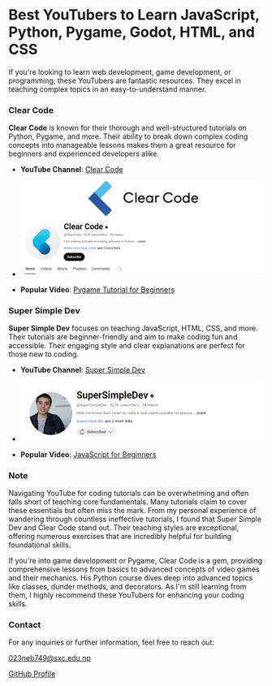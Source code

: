 # Best YouTubers to Learn JavaScript, Python, Pygame, Godot, HTML, and CSS 

If you're looking to learn web development, game development, or programming, these YouTubers are fantastic resources. They excel in teaching complex topics in an easy-to-understand manner.

### Clear Code
**Clear Code** is known for their thorough and well-structured tutorials on Python, Pygame, and more. Their ability to break down complex coding concepts into manageable lessons makes them a great resource for beginners and experienced developers alike.

- **YouTube Channel**: [Clear Code](https://www.youtube.com/@ClearCode)  


- ![Clear Code](/assets/tutorial-assets/clear-code-channel.png) 
- **Popular Video**: [Pygame Tutorial for Beginners](https://www.youtube.com/watch?v=mDKM-JtUhhc&ab_channel=ClearCode)

### Super Simple Dev
**Super Simple Dev** focuses on teaching JavaScript, HTML, CSS, and more. Their tutorials are beginner-friendly and aim to make coding fun and accessible. Their engaging style and clear explanations are perfect for those new to coding.

- **YouTube Channel**: [Super Simple Dev](https://www.youtube.com/@supersimpledev)  

- ![Super Simple Dev](/assets/tutorial-assets/supersimpledev-channel-photo.png)
- **Popular Video**: [JavaScript for Beginners](https://youtu.be/EerdGm-ehJQ?si=We5BRRa_fDHSZaUK)


### Note
Navigating YouTube for coding tutorials can be overwhelming and often falls short of teaching core fundamentals. Many tutorials claim to cover these essentials but often miss the mark. From my personal experience of wandering through countless ineffective tutorials, I found that Super Simple Dev and Clear Code stand out. Their teaching styles are exceptional, offering numerous exercises that are incredibly helpful for building foundational skills.

If you're into game development or Pygame, Clear Code is a gem, providing comprehensive lessons from basics to advanced concepts of video games and their mechanics. His Python course dives deep into advanced topics like classes, dunder methods, and decorators. As I'm still learning from them, I highly recommend these YouTubers for enhancing your coding skills.

### Contact

For any inquiries or further information, feel free to reach out:

 [023neb749@sxc.edu.np](mailto:023neb749@sxc.edu.np)

 
  [GitHub Profile](https://github.com/A3RC)



